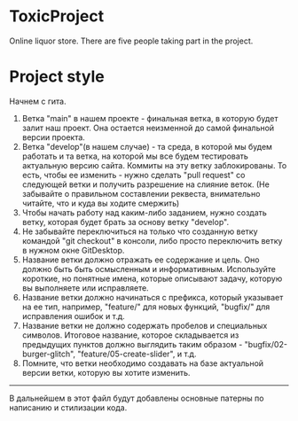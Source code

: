 # ToxicProject
 Online liquor store. There are five people taking part in the project.

# Project style
Начнем с гита.
1. Ветка "main" в нашем проекте - финальная ветка, в которую будет залит наш проект. Она остается неизменной до самой финальной версии проекта.
2. Ветка "develop"(в нашем случае) - та среда, в которой мы будем работать и та ветка, на которой мы все будем тестировать актуальную версию сайта. Коммиты на эту ветку заблокированы. То есть, чтобы ее изменить - нужно сделать "pull request" со следующей ветки и получить разрешение на слияние веток. (Не забывайте о правильном составлении реквеста, внимательно читайте, что и куда вы ходите смержить)
3. Чтобы начать работу над каким-либо заданием, нужно создать ветку, которая будет брать за основу ветку "develop".
4. Не забывайте переключиться на только что созданную ветку командой "git checkout" в консоли, либо просто переключить ветку в нужном окне GitDesktop.
5. Название ветки должно отражать ее содержание и цель. Оно должно быть быть осмысленным и информативным. Используйте короткие, но понятные имена, которые описывают задачу, которую вы выполняете или исправляете.
6. Название ветки должно начинаться с префикса, который указывает на ее тип, например, "feature/" для новых функций, "bugfix/" для исправления ошибок и т.д. 
7. Название ветки не должно содержать пробелов и специальных символов. Итоговое название, которое складывается из предыдущих пунктов должно выглядить таким образом - "bugfix/02-burger-glitch", "feature/05-create-slider", и т.д.
8. Помните, что ветки необходимо создавать на базе актуальной версии ветки, которую вы хотите изменить.



***
В дальнейшем в этот файл будут добавлены основные патерны по написанию и стилизации кода.

